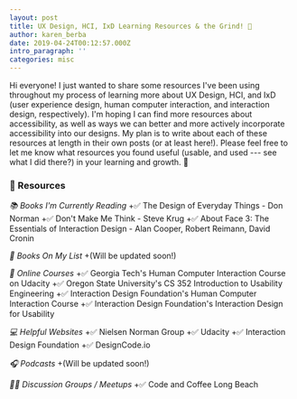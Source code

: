 ```yaml
---
layout: post
title: UX Design, HCI, IxD Learning Resources & the Grind! 📖
author: karen_berba
date: 2019-04-24T00:12:57.000Z
intro_paragraph: ''
categories: misc
---
```


Hi everyone! I just wanted to share some resources I've been using throughout my process of learning more about UX Design, HCI, and IxD (user experience design, human computer interaction, and interaction design, respectively). I'm hoping I can find more resources about accessibility, as well as ways we can better and more actively incorporate accessibility into our designs. My plan is to write about each of these resources at length in their own posts (or at least here!). Please feel free to let me know what resources you found useful (usable, and used --- see what I did there?) in your learning and growth. 🌱

### 📎 Resources 

*📚 Books I'm Currently Reading*
    +✅ The Design of Everyday Things - Don Norman
    +✅ Don't Make Me Think - Steve Krug
    +✅ About Face 3: The Essentials of Interaction Design - Alan Cooper, Robert Reimann, David Cronin



*📕 Books On My List*
    +(Will be updated soon!)



*🎒 Online Courses*
    +✅ Georgia Tech's Human Computer Interaction Course on Udacity
    +✅ Oregon State University's CS 352 Introduction to Usability Engineering
    +✅ Interaction Design Foundation's Human Computer Interaction Course
    +✅ Interaction Design Foundation's Interaction Design for Usability



*💻 Helpful Websites*
    +✅ Nielsen Norman Group
    +✅ Udacity
    +✅ Interaction Design Foundation
    +✅ DesignCode.io



*🎧 Podcasts*
    +(Will be updated soon!)



*🙋‍♀️ Discussion Groups / Meetups*
    +✅ Code and Coffee Long Beach
